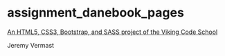 # assignment_danebook_pages

[An HTML5, CSS3, Bootstrap, and SASS project of the Viking Code School](http://www.vikingcodeschool.com)

Jeremy Vermast